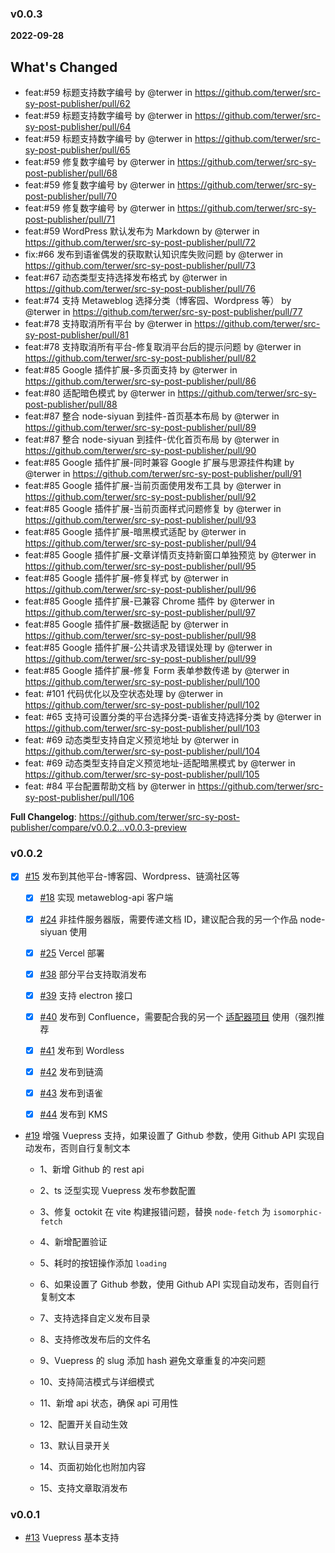 ### v0.0.3

**2022-09-28**

## What's Changed

- feat:#59 标题支持数字编号 by @terwer in https://github.com/terwer/src-sy-post-publisher/pull/62
- feat:#59 标题支持数字编号 by @terwer in https://github.com/terwer/src-sy-post-publisher/pull/64
- feat:#59 标题支持数字编号 by @terwer in https://github.com/terwer/src-sy-post-publisher/pull/65
- feat:#59 修复数字编号 by @terwer in https://github.com/terwer/src-sy-post-publisher/pull/68
- feat:#59 修复数字编号 by @terwer in https://github.com/terwer/src-sy-post-publisher/pull/70
- feat:#59 修复数字编号 by @terwer in https://github.com/terwer/src-sy-post-publisher/pull/71
- feat:#59 WordPress 默认发布为 Markdown by @terwer in https://github.com/terwer/src-sy-post-publisher/pull/72
- fix:#66 发布到语雀偶发的获取默认知识库失败问题 by @terwer in https://github.com/terwer/src-sy-post-publisher/pull/73
- feat:#67 动态类型支持选择发布格式 by @terwer in https://github.com/terwer/src-sy-post-publisher/pull/76
- feat:#74 支持 Metaweblog 选择分类（博客园、Wordpress 等） by @terwer in https://github.com/terwer/src-sy-post-publisher/pull/77
- feat:#78 支持取消所有平台 by @terwer in https://github.com/terwer/src-sy-post-publisher/pull/81
- feat:#78 支持取消所有平台-修复取消平台后的提示问题 by @terwer in https://github.com/terwer/src-sy-post-publisher/pull/82
- feat:#85 Google 插件扩展-多页面支持 by @terwer in https://github.com/terwer/src-sy-post-publisher/pull/86
- feat:#80 适配暗色模式 by @terwer in https://github.com/terwer/src-sy-post-publisher/pull/88
- feat:#87 整合 node-siyuan 到挂件-首页基本布局 by @terwer in https://github.com/terwer/src-sy-post-publisher/pull/89
- feat:#87 整合 node-siyuan 到挂件-优化首页布局 by @terwer in https://github.com/terwer/src-sy-post-publisher/pull/90
- feat:#85 Google 插件扩展-同时兼容 Google 扩展与思源挂件构建 by @terwer in https://github.com/terwer/src-sy-post-publisher/pull/91
- feat:#85 Google 插件扩展-当前页面使用发布工具 by @terwer in https://github.com/terwer/src-sy-post-publisher/pull/92
- feat:#85 Google 插件扩展-当前页面样式问题修复 by @terwer in https://github.com/terwer/src-sy-post-publisher/pull/93
- feat:#85 Google 插件扩展-暗黑模式适配 by @terwer in https://github.com/terwer/src-sy-post-publisher/pull/94
- feat:#85 Google 插件扩展-文章详情页支持新窗口单独预览 by @terwer in https://github.com/terwer/src-sy-post-publisher/pull/95
- feat:#85 Google 插件扩展-修复样式 by @terwer in https://github.com/terwer/src-sy-post-publisher/pull/96
- feat:#85 Google 插件扩展-已兼容 Chrome 插件 by @terwer in https://github.com/terwer/src-sy-post-publisher/pull/97
- feat:#85 Google 插件扩展-数据适配 by @terwer in https://github.com/terwer/src-sy-post-publisher/pull/98
- feat:#85 Google 插件扩展-公共请求及错误处理 by @terwer in https://github.com/terwer/src-sy-post-publisher/pull/99
- feat:#85 Google 插件扩展-修复 Form 表单参数传递 by @terwer in https://github.com/terwer/src-sy-post-publisher/pull/100
- feat: #101 代码优化以及空状态处理 by @terwer in https://github.com/terwer/src-sy-post-publisher/pull/102
- feat: #65 支持可设置分类的平台选择分类-语雀支持选择分类 by @terwer in https://github.com/terwer/src-sy-post-publisher/pull/103
- feat: #69 动态类型支持自定义预览地址 by @terwer in https://github.com/terwer/src-sy-post-publisher/pull/104
- feat: #69 动态类型支持自定义预览地址-适配暗黑模式 by @terwer in https://github.com/terwer/src-sy-post-publisher/pull/105
- feat: #84 平台配置帮助文档 by @terwer in https://github.com/terwer/src-sy-post-publisher/pull/106

**Full Changelog**: https://github.com/terwer/src-sy-post-publisher/compare/v0.0.2...v0.0.3-preview

### v0.0.2

- [x] [#15](https://github.com/terwer/src-sy-post-publisher/issues/15) 发布到其他平台-博客园、Wordpress、链滴社区等

  - [x] [#18](https://github.com/terwer/src-sy-post-publisher/issues/18) 实现 metaweblog-api 客户端

  - [x] [#24](https://github.com/terwer/src-sy-post-publisher/issues/24) 非挂件服务器版，需要传递文档 ID，建议配合我的另一个作品 node-siyuan 使用

  - [x] [#25](https://github.com/terwer/src-sy-post-publisher/issues/25) Vercel 部署

  - [x] [#38](https://github.com/terwer/src-sy-post-publisher/issues/38) 部分平台支持取消发布

  - [x] [#39](https://github.com/terwer/src-sy-post-publisher/issues/39) 支持 electron 接口

  - [x] [#40](https://github.com/terwer/src-sy-post-publisher/issues/40) 发布到 Confluence，需要配合我的另一个 [适配器项目](https://github.com/terwer/node-metaweblog-api-adaptor) 使用（强烈推荐

  - [x] [#41](https://github.com/terwer/src-sy-post-publisher/issues/41) 发布到 Wordless

  - [x] [#42](https://github.com/terwer/src-sy-post-publisher/issues/42) 发布到链滴

  - [x] [#43](https://github.com/terwer/src-sy-post-publisher/issues/43) 发布到语雀

  - [x] [#44](https://github.com/terwer/src-sy-post-publisher/issues/44) 发布到 KMS

- [#19](https://github.com/terwer/src-sy-post-publisher/issues/19) 增强 Vuepress 支持，如果设置了 Github 参数，使用 Github API 实现自动发布，否则自行复制文本

  - 1、新增 Github 的 rest api

  - 2、ts 泛型实现 Vuepress 发布参数配置

  - 3、修复 octokit 在 vite 构建报错问题，替换 `node-fetch` 为 `isomorphic-fetch`

  - 4、新增配置验证

  - 5、耗时的按钮操作添加 `loading`

  - 6、如果设置了 Github 参数，使用 Github API 实现自动发布，否则自行复制文本

  - 7、支持选择自定义发布目录

  - 8、支持修改发布后的文件名

  - 9、Vuepress 的 slug 添加 hash 避免文章重复的冲突问题

  - 10、支持简洁模式与详细模式

  - 11、新增 api 状态，确保 api 可用性

  - 12、配置开关自动生效

  - 13、默认目录开关

  - 14、页面初始化也附加内容

  - 15、支持文章取消发布

### v0.0.1

- [#13](https://github.com/terwer/src-sy-post-publisher/issues/13) Vuepress 基本支持
